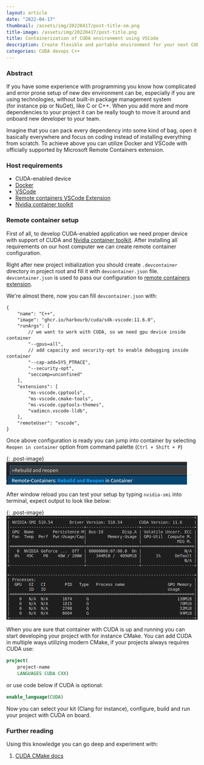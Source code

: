 ```yaml
---
layout: article
date: "2022-04-17"
thumbnail: /assets/img/20220417/post-title-sm.png
title-image: /assets/img/20220417/post-title.png
title: Containerization of CUDA environment using VSCode
description: Create flexible and portable environment for your next CUDA project inside remote container.
categories: CUDA devops C++
---
```


### Abstract

If you have some experience with programming you know how complicated and error prone setup of new dev environment can be, especially if you are using technologies, without built-in package management system (for&nbsp;instance pip or NuGet), like C or C++. When you add more and more dependencies to your project it can be really tough to move it around and onboard new developer to your team.

Imagine that you can pack every dependency into some kind of bag, open it basically everywhere and focus on coding instead of installing everything from scratch.
To achieve above you can utilize Docker and VSCode with officially supported by Microsoft Remote Containers extension.

### Host requirements
* CUDA-enabled device
* [Docker](https://www.docker.com/)
* [VSCode](https://code.visualstudio.com/)
* [Remote containers VSCode Extension](https://code.visualstudio.com/docs/remote/containers)
* [Nvidia container toolkit](https://docs.nvidia.com/datacenter/cloud-native/container-toolkit/install-guide.html)

### Remote container setup

First of all, to develop CUDA-enabled application we need proper device with support of CUDA and [Nvidia container toolkit](https://docs.nvidia.com/datacenter/cloud-native/container-toolkit/install-guide.html).
After installing all requirements on our host computer we can create remote container configuration.

Right after new project initialization you should create `.devcontainer` directory in project root and fill it with `devcontainer.json` file.
`devcontainer.json` is used to pass our configuration to [remote containers extension](https://code.visualstudio.com/docs/remote/containers).

We're almost there, now you can fill `devcontainer.json` with:    
```jsonc
{
    "name": "C++",
    "image": "ghcr.io/harbourb/cuda/sdk-vscode:11.6.0",
    "runArgs": [
        // we want to work with CUDA, so we need gpu device inside container
        "--gpus=all",
        // add capacity and security-opt to enable debugging inside container
        "--cap-add=SYS_PTRACE",
        "--security-opt",
        "seccomp=unconfined"
    ],
    "extensions": [
        "ms-vscode.cpptools",
        "ms-vscode.cmake-tools",
        "ms-vscode.cpptools-themes",
        "vadimcn.vscode-lldb",
    ],
    "remoteUser": "vscode",
}
```

Once above configuration is ready you can jump into container by selecting `Reopen in container` option from command palette (`Ctrl + Shift + P`)    

{: .post-image}
![Reopen in container example](../../assets/img/20220417/reopen-in-container.png)    

After window reload you can test your setup by typing `nvidia-smi` into terminal, expect output to look like below:    

{: .post-image}
![nvidia-smi](../../assets/img/20220417/nvidia-smi.png)

When you are sure that container with CUDA is up and running you can start developing your project with for instance CMake.
You can add CUDA in multiple ways utilizing modern CMake, if your projects always requires CUDA use:    
```cmake
project(
    project-name
    LANGUAGES CUDA CXX)
```
or use code below if CUDA is optional:    
```cmake
enable_language(CUDA)
```

Now you can select your kit (Clang for instance), configure, build and run your project with CUDA on board.

### Further reading
Using this knowledge you can go deep and experiment with:
1. [CUDA CMake docs](https://cliutils.gitlab.io/modern-cmake/chapters/packages/CUDA.html)